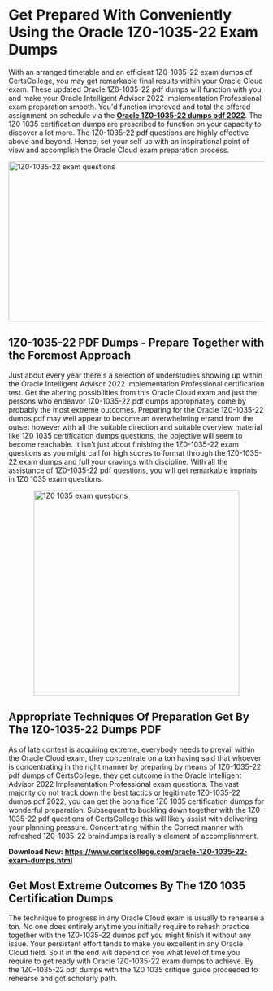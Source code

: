 <h1><strong>Get Prepared With Conveniently Using the Oracle 1Z0-1035-22 Exam Dumps&nbsp;</strong></h1>
<p><span style="font-weight: 400;">With an arranged timetable and an efficient  1Z0-1035-22 exam dumps of CertsCollege, you may get remarkable final results within your Oracle Cloud exam. These updated Oracle 1Z0-1035-22 pdf dumps will function with you, and make your Oracle Intelligent Advisor 2022 Implementation Professional exam preparation smooth. You'd function improved and total the offered assignment on schedule via the <strong><a href="https://www.certscollege.com/oracle-1Z0-1035-22-exam-dumps.html">Oracle 1Z0-1035-22 dumps pdf 2022</a></strong>. The 1Z0 1035 certification dumps are prescribed to function on your capacity to discover a lot more. The  1Z0-1035-22 pdf questions are highly effective above and beyond. Hence, set your self up with an inspirational point of view and accomplish the Oracle Cloud exam preparation process.&nbsp;</span></p>
<p><span style="font-weight: 400;"><img style="display: block; margin-left: auto; margin-right: auto;" src="https://i.ibb.co/CPDK3ps/Yellow-and-Blue-Initiative-Blog-Banner.png" alt="1Z0-1035-22 exam questions" width="559" height="315" /></span></p>
<h2><strong>1Z0-1035-22 PDF Dumps - Prepare Together with the Foremost Approach</strong></h2>
<p><span style="font-weight: 400;">Just about every year there's a selection of understudies showing up within the Oracle Intelligent Advisor 2022 Implementation Professional certification test. Get the altering possibilities from this Oracle Cloud exam and just the persons who endeavor 1Z0-1035-22 pdf dumps appropriately come by probably the most extreme outcomes. Preparing for the Oracle 1Z0-1035-22 dumps pdf may well appear to become an overwhelming errand from the outset however with all the suitable direction and suitable overview material like 1Z0 1035 certification dumps questions, the objective will seem to become reachable. It isn't just about finishing the 1Z0-1035-22 exam questions as you might call for high scores to format through the 1Z0-1035-22 exam dumps and full your cravings with discipline. With all the assistance of 1Z0-1035-22 pdf questions, you will get remarkable imprints in 1Z0 1035 exam questions.</span></p>
<p><span style="font-weight: 400;"><a href="https://tinyurl.com/bdhfw8y5"><img style="display: block; margin-left: auto; margin-right: auto;" src="https://i.ibb.co/9tMrhdY/Teacher-Appreciation-Invitation.png" alt="1Z0 1035 exam questions " width="404" height="404" /></a></span></p>
<h2><strong>Appropriate Techniques Of Preparation Get By The 1Z0-1035-22 Dumps PDF</strong></h2>
<p><span style="font-weight: 400;">As of late contest is acquiring extreme, everybody needs to prevail within the Oracle Cloud exam, they concentrate on a ton having said that whoever is concentrating in the right manner by preparing by means of 1Z0-1035-22 pdf dumps of CertsCollege, they get outcome in the Oracle Intelligent Advisor 2022 Implementation Professional exam questions. The vast majority do not track down the best tactics or legitimate 1Z0-1035-22 dumps pdf 2022, you can get the bona fide 1Z0 1035 certification dumps for wonderful preparation. Subsequent to buckling down together with the  1Z0-1035-22 pdf questions of CertsCollege this will likely assist with delivering your planning pressure. Concentrating within the Correct manner with refreshed 1Z0-1035-22 braindumps is really a element of accomplishment.</span></p>
<p><span style="font-weight: 400;"><strong>Download Now: <a href="https://www.certscollege.com/oracle-1Z0-1035-22-exam-dumps.html">https://www.certscollege.com/oracle-1Z0-1035-22-exam-dumps.html</a></strong></span></p>
<h2><strong>Get Most Extreme Outcomes By The 1Z0 1035 Certification Dumps</strong></h2>
<p><span style="font-weight: 400;">The technique to progress in any Oracle Cloud exam is usually to rehearse a ton. No one does entirely anytime you initially require to rehash practice together with the 1Z0-1035-22 dumps pdf you might finish it without any issue. Your persistent effort tends to make you excellent in any Oracle Cloud field. So it in the end will depend on you what level of time you require to get ready with Oracle 1Z0-1035-22 exam dumps to achieve. By the 1Z0-1035-22 pdf dumps with the 1Z0 1035 critique guide proceeded to rehearse and got scholarly path.</span></p>
